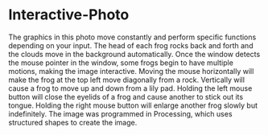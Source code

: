 # Interactive-Photo

The graphics in this photo move constantly and perform specific functions depending on your input. The head of each frog rocks back and forth and the clouds move in the background 
automatically. Once the window detects the mouse pointer in the window, some frogs begin to have multiple motions, making the image interactive. Moving the mouse horizontally will 
make the frog at the top left move diagonally from a rock. Vertically will cause a frog to move up and down from a lily pad. Holding the left mouse button will close the eyelids 
of a frog and cause another to stick out its tongue. Holding the right mouse button will enlarge another frog slowly but indefinitely. The image was programmed in Processing, 
which uses structured shapes to create the image.
